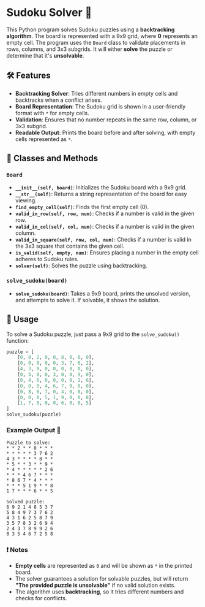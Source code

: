# Sudoku Solver 🧩

This Python program solves Sudoku puzzles using a **backtracking algorithm**. The board is represented with a 9x9 grid, where **0** represents an empty cell. The program uses the `Board` class to validate placements in rows, columns, and 3x3 subgrids. It will either **solve** the puzzle or determine that it's **unsolvable**.

## 🛠 Features

* **Backtracking Solver**: Tries different numbers in empty cells and backtracks when a conflict arises.
* **Board Representation**: The Sudoku grid is shown in a user-friendly format with `*` for empty cells.
* **Validation**: Ensures that no number repeats in the same row, column, or 3x3 subgrid.
* **Readable Output**: Prints the board before and after solving, with empty cells represented as `*`.

## 📝 Classes and Methods

### `Board`

* **`__init__(self, board)`**: Initializes the Sudoku board with a 9x9 grid.
* **`__str__(self)`**: Returns a string representation of the board for easy viewing.
* **`find_empty_cell(self)`**: Finds the first empty cell (0).
* **`valid_in_row(self, row, num)`**: Checks if a number is valid in the given row.
* **`valid_in_col(self, col, num)`**: Checks if a number is valid in the given column.
* **`valid_in_square(self, row, col, num)`**: Checks if a number is valid in the 3x3 square that contains the given cell.
* **`is_valid(self, empty, num)`**: Ensures placing a number in the empty cell adheres to Sudoku rules.
* **`solver(self)`**: Solves the puzzle using backtracking.

### `solve_sudoku(board)`

* **`solve_sudoku(board)`**: Takes a 9x9 board, prints the unsolved version, and attempts to solve it. If solvable, it shows the solution.

## 🚀 Usage

To solve a Sudoku puzzle, just pass a 9x9 grid to the `solve_sudoku()` function:

```python
puzzle = [
    [0, 0, 2, 0, 0, 8, 0, 0, 0],
    [0, 0, 0, 0, 0, 3, 7, 6, 2],
    [4, 3, 0, 0, 0, 0, 8, 0, 0],
    [0, 5, 0, 0, 3, 0, 0, 9, 0],
    [0, 4, 0, 0, 0, 0, 0, 2, 6],
    [0, 0, 0, 4, 6, 7, 0, 0, 0],
    [0, 8, 6, 7, 0, 4, 0, 0, 0],
    [0, 0, 0, 5, 1, 9, 0, 0, 8],
    [1, 7, 0, 0, 0, 6, 0, 0, 5]
]
solve_sudoku(puzzle)
```

### Example Output 🧩

```
Puzzle to solve:
* * 2 * * 8 * * *
* * * * * 3 7 6 2
4 3 * * * * 8 * *
* 5 * * 3 * * 9 *
* 4 * * * * * 2 6
* * * 4 6 7 * * *
* 8 6 7 * 4 * * *
* * * 5 1 9 * * 8
1 7 * * * 6 * * 5

Solved puzzle:
6 9 2 1 4 8 5 3 7
5 8 4 9 7 3 7 6 2
4 3 1 6 2 5 8 7 9
3 5 7 8 3 2 6 9 4
2 4 3 7 8 9 9 2 6
8 3 5 4 6 7 2 5 8
```

### ❗ Notes

* **Empty cells** are represented as `0` and will be shown as `*` in the printed board.
* The solver guarantees a solution for solvable puzzles, but will return **"The provided puzzle is unsolvable"** if no valid solution exists.
* The algorithm uses **backtracking**, so it tries different numbers and checks for conflicts.


